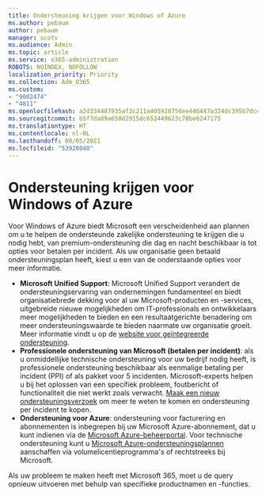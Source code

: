 ```yaml
---
title: Ondersteuning krijgen voor Windows of Azure
ms.author: pebaum
author: pebaum
manager: scotv
ms.audience: Admin
ms.topic: article
ms.service: o365-administration
ROBOTS: NOINDEX, NOFOLLOW
localization_priority: Priority
ms.collection: Adm_O365
ms.custom:
- "9002474"
- "4811"
ms.openlocfilehash: a2d334487935af3c211a405920756ee446447a324dc395b7dcca253675ca9088
ms.sourcegitcommit: b5f7da89a650d2915dc652449623c78be6247175
ms.translationtype: HT
ms.contentlocale: nl-NL
ms.lasthandoff: 08/05/2021
ms.locfileid: "53928040"
---
```

# <a name="get-support-for-windows-or-azure"></a>Ondersteuning krijgen voor Windows of Azure

Voor Windows of Azure biedt Microsoft een verscheidenheid aan plannen om u te helpen de ondersteunde zakelijke ondersteuning te krijgen die u nodig hebt, van premium-ondersteuning die dag en nacht beschikbaar is tot opties voor betalen per incident. Als uw organisatie geen betaald ondersteuningsplan heeft, kiest u een van de onderstaande opties voor meer informatie.

- **Microsoft Unified Support**: Microsoft Unified Support verandert de ondersteuningservaring van ondernemingen fundamenteel en biedt organisatiebrede dekking voor al uw Microsoft-producten en -services, uitgebreide nieuwe mogelijkheden om IT-professionals en ontwikkelaars meer mogelijkheden te bieden en een resultaatgerichte benadering om meer ondersteuningswaarde te bieden naarmate uw organisatie groeit. Meer informatie vindt u op de [website voor geïntegreerde ondersteuning](https://aka.ms/unified-support).
- **Professionele ondersteuning van Microsoft (betalen per incident)**: als u onmiddellijke technische ondersteuning voor uw bedrijf nodig heeft, is professionele ondersteuning beschikbaar als eenmalige betaling per incident (PPI) of als pakket voor 5 incidenten. Microsoft-experts helpen u bij het oplossen van een specifiek probleem, foutbericht of functionaliteit die niet werkt zoals verwacht. [Maak een nieuw ondersteuningsverzoek](https://support.microsoft.com/supportforbusiness/productselection) om meer te weten te komen en ondersteuning per incident te kopen.
- **Ondersteuning voor Azure**: ondersteuning voor facturering en abonnementen is inbegrepen bij uw Microsoft Azure-abonnement, dat u kunt indienen via de [Microsoft Azure-beheerportal](https://portal.azure.com/). Voor technische ondersteuning kunt u [Microsoft Azure-ondersteuningsplannen](https://azure.microsoft.com/support/plans/) aanschaffen via volumelicentieprogramma's of rechtstreeks bij Microsoft.

Als uw probleem te maken heeft met Microsoft 365, moet u de query opnieuw uitvoeren met behulp van specifieke productnamen en -functies.
